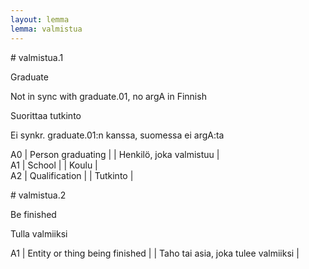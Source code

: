```yaml
---
layout: lemma
lemma: valmistua
---
```


<div class="sense">
# <span class="sensename">valmistua.1</span>

<span class="description">Graduate</span>

Not in sync with graduate.01, no argA in Finnish

<span class="description">Suorittaa tutkinto</span>

Ei synkr. graduate.01:n kanssa, suomessa ei argA:ta

A0 | Person graduating |   | Henkilö, joka valmistuu |  
A1 | School |   | Koulu |  
A2 | Qualification |   | Tutkinto |  

</div>

<div class="sense">
# <span class="sensename">valmistua.2</span>

<span class="description">Be finished</span>

<span class="description">Tulla valmiiksi</span>

A1 | Entity or thing being finished |   | Taho tai asia, joka tulee valmiiksi |  

</div>


